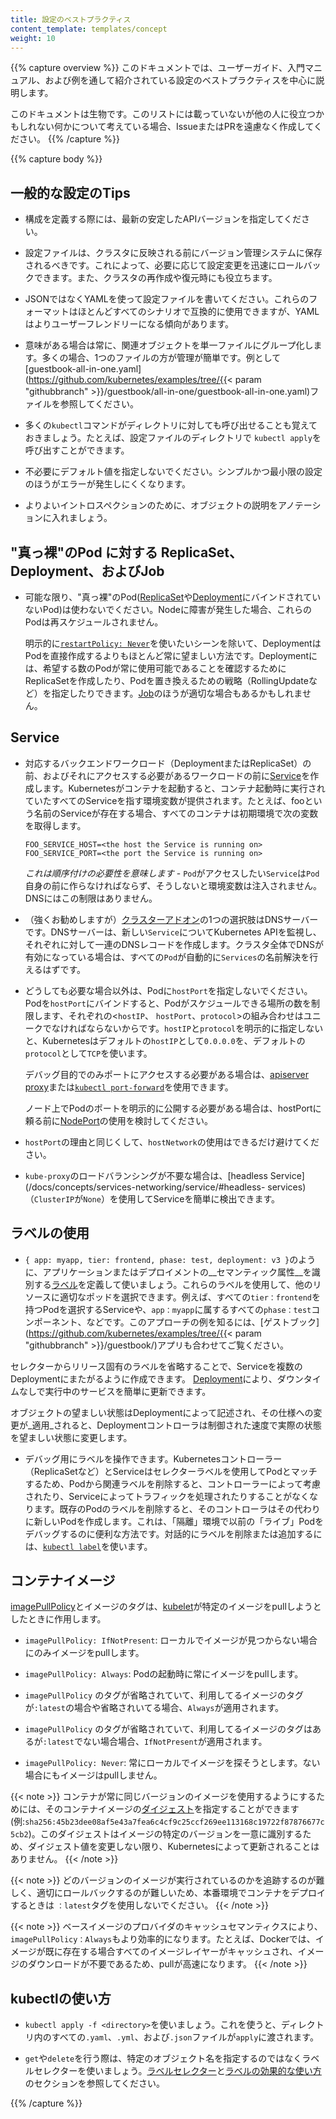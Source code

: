 ```yaml
---
title: 設定のベストプラクティス
content_template: templates/concept
weight: 10
---
```


{{% capture overview %}}
このドキュメントでは、ユーザーガイド、入門マニュアル、および例を通して紹介されている設定のベストプラクティスを中心に説明します。

このドキュメントは生物です。このリストには載っていないが他の人に役立つかもしれない何かについて考えている場合、IssueまたはPRを遠慮なく作成してください。
{{% /capture %}}

{{% capture body %}}
## 一般的な設定のTips
- 構成を定義する際には、最新の安定したAPIバージョンを指定してください。

- 設定ファイルは、クラスタに反映される前にバージョン管理システムに保存されるべきです。これによって、必要に応じて設定変更を迅速にロールバックできます。また、クラスタの再作成や復元時にも役立ちます。

- JSONではなくYAMLを使って設定ファイルを書いてください。これらのフォーマットはほとんどすべてのシナリオで互換的に使用できますが、YAMLはよりユーザーフレンドリーになる傾向があります。

- 意味がある場合は常に、関連オブジェクトを単一ファイルにグループ化します。多くの場合、1つのファイルの方が管理が簡単です。例として[guestbook-all-in-one.yaml](https://github.com/kubernetes/examples/tree/{{< param "githubbranch" >}}/guestbook/all-in-one/guestbook-all-in-one.yaml)ファイルを参照してください。

- 多くの`kubectl`コマンドがディレクトリに対しても呼び出せることも覚えておきましょう。たとえば、設定ファイルのディレクトリで `kubectl apply`を呼び出すことができます。

- 不必要にデフォルト値を指定しないでください。シンプルかつ最小限の設定のほうがエラーが発生しにくくなります。

- よりよいイントロスペクションのために、オブジェクトの説明をアノテーションに入れましょう。


## "真っ裸"のPod に対する ReplicaSet、Deployment、およびJob

- 可能な限り、"真っ裸"のPod([ReplicaSet](/docs/concepts/workloads/controllers/replicaset/)や[Deployment](/docs/concepts/workloads/controllers/deployment/)にバインドされていないPod)は使わないでください。Nodeに障害が発生した場合、これらのPodは再スケジュールされません。

  明示的に[`restartPolicy: Never`](/docs/concepts/workloads/pods/pod-lifecycle/#restart-policy)を使いたいシーンを除いて、DeploymentはPodを直接作成するよりもほとんど常に望ましい方法です。Deploymentには、希望する数のPodが常に使用可能であることを確認するためにReplicaSetを作成したり、Podを置き換えるための戦略（RollingUpdateなど）を指定したりできます。[Job](/docs/concepts/workloads/controllers/jobs-run-to-completion/)のほうが適切な場合もあるかもしれません。

## Service

- 対応するバックエンドワークロード（DeploymentまたはReplicaSet）の前、およびそれにアクセスする必要があるワークロードの前に[Service](/docs/concepts/services-networking/service/)を作成します。Kubernetesがコンテナを起動すると、コンテナ起動時に実行されていたすべてのServiceを指す環境変数が提供されます。たとえば、fooという名前のServiceが存在する場合、すべてのコンテナは初期環境で次の変数を取得します。

  ```shell
  FOO_SERVICE_HOST=<the host the Service is running on>
  FOO_SERVICE_PORT=<the port the Service is running on>
  ```

  *これは順序付けの必要性を意味します* - `Pod`がアクセスしたい`Service`は`Pod`自身の前に作らなければならず、そうしないと環境変数は注入されません。DNSにはこの制限はありません。

- （強くお勧めしますが）[クラスターアドオン](/docs/concepts/cluster-administration/addons/)の1つの選択肢はDNSサーバーです。DNSサーバーは、新しい`Service`についてKubernetes APIを監視し、それぞれに対して一連のDNSレコードを作成します。クラスタ全体でDNSが有効になっている場合は、すべての`Pod`が自動的に`Services`の名前解決を行えるはずです。

- どうしても必要な場合以外は、Podに`hostPort`を指定しないでください。Podを`hostPort`にバインドすると、Podがスケジュールできる場所の数を制限します、それぞれの<`hostIP`、 `hostPort`、`protocol`>の組み合わせはユニークでなければならないからです。`hostIP`と`protocol`を明示的に指定しないと、Kubernetesはデフォルトの`hostIP`として`0.0.0.0`を、デフォルトの `protocol`として`TCP`を使います。

  デバッグ目的でのみポートにアクセスする必要がある場合は、[apiserver proxy](/docs/tasks/access-application-cluster/access-cluster/#manually-constructing-apiserver-proxy-urls)または[`kubectl port-forward`](/docs/tasks/access-application-cluster/port-forward-access-application-cluster/)を使用できます。

  ノード上でPodのポートを明示的に公開する必要がある場合は、hostPortに頼る前に[NodePort](/docs/concepts/services-networking/service/#nodeport)の使用を検討してください。

- `hostPort`の理由と同じくして、`hostNetwork`の使用はできるだけ避けてください。

- `kube-proxy`のロードバランシングが不要な場合は、[headless Service](/docs/concepts/services-networking/service/#headless-
services)（`ClusterIP`が`None`）を使用してServiceを簡単に検出できます。

## ラベルの使用

- `{ app: myapp, tier: frontend, phase: test, deployment: v3 }`のように、アプリケーションまたはデプロイメントの__セマンティック属性__を識別する[ラベル](/docs/concepts/overview/working-with-objects/labels/)を定義して使いましょう。これらのラベルを使用して、他のリソースに適切なポッドを選択できます。例えば、すべての`tier：frontend`を持つPodを選択するServiceや、`app：myapp`に属するすべての`phase：test`コンポーネント、などです。このアプローチの例を知るには、[ゲストブック](https://github.com/kubernetes/examples/tree/{{< param "githubbranch" >}}/guestbook/)アプリも合わせてご覧ください。

セレクターからリリース固有のラベルを省略することで、Serviceを複数のDeploymentにまたがるように作成できます。 [Deployment](/docs/concepts/workloads/controllers/deployment/)により、ダウンタイムなしで実行中のサービスを簡単に更新できます。

オブジェクトの望ましい状態はDeploymentによって記述され、その仕様への変更が_適用_されると、Deploymentコントローラは制御された速度で実際の状態を望ましい状態に変更します。

- デバッグ用にラベルを操作できます。Kubernetesコントローラー（ReplicaSetなど）とServiceはセレクターラベルを使用してPodとマッチするため、Podから関連ラベルを削除すると、コントローラーによって考慮されたり、Serviceによってトラフィックを処理されたりすることがなくなります。既存のPodのラベルを削除すると、そのコントローラはその代わりに新しいPodを作成します。これは、「隔離」環境で以前の「ライブ」Podをデバッグするのに便利な方法です。対話的にラベルを削除または追加するには、[`kubectl label`](/docs/reference/generated/kubectl/kubectl-commands#label)を使います。

## コンテナイメージ

[imagePullPolicy](/docs/concepts/containers/images/#updating-images)とイメージのタグは、[kubelet](/docs/admin/kubelet/)が特定のイメージをpullしようとしたときに作用します。

- `imagePullPolicy: IfNotPresent`: ローカルでイメージが見つからない場合にのみイメージをpullします。

- `imagePullPolicy: Always`: Podの起動時に常にイメージをpullします。

- `imagePullPolicy` のタグが省略されていて、利用してるイメージのタグが`:latest`の場合や省略されいてる場合、`Always`が適用されます。

- `imagePullPolicy` のタグが省略されていて、利用してるイメージのタグはあるが`:latest`でない場合場合、`IfNotPresent`が適用されます。

- `imagePullPolicy: Never`: 常にローカルでイメージを探そうとします。ない場合にもイメージはpullしません。

{{< note >}}
コンテナが常に同じバージョンのイメージを使用するようにするためには、そのコンテナイメージの[ダイジェスト](https://docs.docker.com/engine/reference/commandline/pull/#pull-an-image-by-digest-immutable-identifier)を指定することができます(例:`sha256:45b23dee08af5e43a7fea6c4cf9c25ccf269ee113168c19722f87876677c5cb2`)。このダイジェストはイメージの特定のバージョンを一意に識別するため、ダイジェスト値を変更しない限り、Kubernetesによって更新されることはありません。
{{< /note >}}

{{< note >}}
どのバージョンのイメージが実行されているのかを追跡するのが難しく、適切にロールバックするのが難しいため、本番環境でコンテナをデプロイするときは `：latest`タグを使用しないでください。
{{< /note >}}

{{< note >}}
ベースイメージのプロバイダのキャッシュセマンティクスにより、`imagePullPolicy：Always`もより効率的になります。たとえば、Dockerでは、イメージが既に存在する場合すべてのイメージレイヤーがキャッシュされ、イメージのダウンロードが不要であるため、pullが高速になります。
{{< /note >}}

## kubectlの使い方

- `kubectl apply -f <directory>`を使いましょう。これを使うと、ディレクトリ内のすべての`.yaml`、`.yml`、および`.json`ファイルが`apply`に渡されます。

- `get`や`delete`を行う際は、特定のオブジェクト名を指定するのではなくラベルセレクターを使いましょう。[ラベルセレクター](/docs/concepts/overview/working-with-objects/labels/#label-selectors)と[ラベルの効果的な使い方](/docs/concepts/cluster-administration/manage-deployment/#using-labels-effectively)のセクションを参照してください。

{{% /capture %}}


